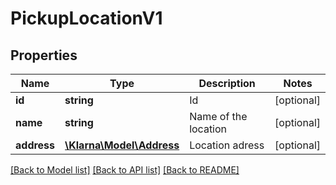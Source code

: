 # PickupLocationV1

## Properties
Name | Type | Description | Notes
------------ | ------------- | ------------- | -------------
**id** | **string** | Id | [optional] 
**name** | **string** | Name of the location | [optional] 
**address** | [**\Klarna\Model\Address**](Address.md) | Location adress | [optional] 

[[Back to Model list]](../README.md#documentation-for-models) [[Back to API list]](../README.md#documentation-for-api-endpoints) [[Back to README]](../README.md)


